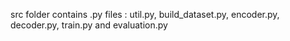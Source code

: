 src folder contains .py files : util.py, build_dataset.py, encoder.py, decoder.py, train.py and evaluation.py
